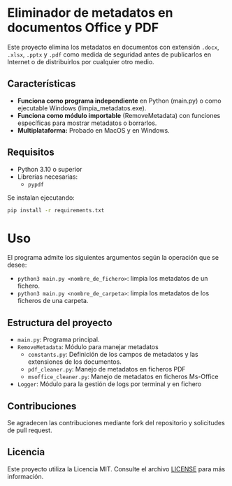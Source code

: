 # Eliminador de metadatos en documentos Office y PDF

Este proyecto elimina los metadatos en documentos con extensión `.docx`, `.xlsx`, `.pptx` y `.pdf` como medida de
seguridad antes de publicarlos en Internet o de distribuirlos por cualquier otro medio.

## Características

- **Funciona como programa independiente** en Python (main.py) o como ejecutable Windows (limpia_metadatos.exe).
- **Funciona como módulo importable** (RemoveMetadata) con funciones específicas para mostrar metadatos o borrarlos.
- **Multiplataforma:** Probado en MacOS y en Windows.

## Requisitos
- Python 3.10 o superior
- Librerías necesarias:
  - `pypdf`

Se instalan ejecutando:
```bash
pip install -r requirements.txt
```

# Uso
El programa admite los siguientes argumentos según la operación que se desee:
- `python3 main.py <nombre_de_fichero>`: limpia los metadatos de un fichero.
- `python3 main.py <nombre_de_carpeta>`: limpia los metadatos de los ficheros de una carpeta.

## Estructura del proyecto
- `main.py`: Programa principal.
- `RemoveMetadata`: Módulo para manejar metadatos
  - `constants.py`: Definición de los campos de metadatos y las extensiones de los documentos.
  - `pdf_cleaner.py`: Manejo de metadatos en ficheros PDF
  - `msoffice_cleaner.py`: Manejo de metadatos en ficheros Ms-Office
- `Logger`: Módulo para la gestión de logs por terminal y en fichero

## Contribuciones
Se agradecen las contribuciones mediante fork del repositorio y solicitudes de pull request.

## Licencia
Este proyecto utiliza la Licencia MIT. Consulte el archivo [LICENSE](LICENSE.txt) para más información.

